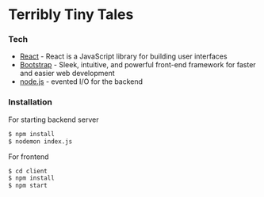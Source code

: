 # Terribly Tiny Tales

### Tech

- [React](https://reactjs.org/) - React is a JavaScript library for building user interfaces
- [Bootstrap](https://getbootstrap.com/) - Sleek, intuitive, and powerful front-end framework for faster and easier web development
- [node.js](https://nodejs.org) - evented I/O for the backend

### Installation

For starting backend server

```sh
$ npm install
$ nodemon index.js
```

For frontend

```sh
$ cd client
$ npm install
$ npm start
```
